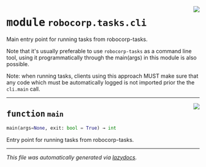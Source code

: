 <!-- markdownlint-disable -->

<a href="..\..\tasks\src\robocorp\tasks\cli.py#L0"><img align="right" style="float:right;" src="https://img.shields.io/badge/-source-cccccc?style=flat-square" /></a>

# <kbd>module</kbd> `robocorp.tasks.cli`
Main entry point for running tasks from robocorp-tasks. 

Note that it's usually preferable to use `robocorp-tasks` as a command line tool, using it programmatically through the main(args) in this module is also possible. 

Note: when running tasks, clients using this approach MUST make sure that any code which must be automatically logged is not imported prior the the `cli.main` call. 


---

<a href="..\..\tasks\src\robocorp\tasks\cli.py#L20"><img align="right" style="float:right;" src="https://img.shields.io/badge/-source-cccccc?style=flat-square" /></a>

## <kbd>function</kbd> `main`

```python
main(args=None, exit: bool = True) → int
```

Entry point for running tasks from robocorp-tasks. 




---

_This file was automatically generated via [lazydocs](https://github.com/ml-tooling/lazydocs)._
